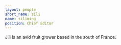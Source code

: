 ```yaml
---
layout: people
short_name: sili
name: siliming
position: Chief Editor
---
```

Jill is an avid fruit grower based in the south of France.
